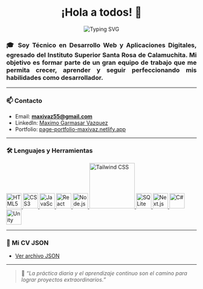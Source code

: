 <h1 align="center">¡Hola a todos! 👋</h1>

<p align="center">
  <img src="https://readme-typing-svg.herokuapp.com?font=Fira+Code&weight=500&size=24&pause=1000&color=00C2CB&center=true&vCenter=true&width=435&lines=Soy+Maximo+Garmasar+Vazquez;Frontend+Developer+%F0%9F%96%A5%EF%B8%8F;Amante+del+Aprendizaje+Continuo+%F0%9F%92%AA" alt="Typing SVG" />
</p>

<h3 align="justify">
🎓 Soy Técnico en Desarrollo Web y Aplicaciones Digitales, egresado del Instituto Superior Santa Rosa de Calamuchita. 
Mi objetivo es formar parte de un gran equipo de trabajo que me permita crecer, aprender y seguir perfeccionando mis habilidades como desarrollador.
</h3>

---

### 📫 Contacto

- Email: **maxivaz55@gmail.com**  
- LinkedIn: [Maximo Garmasar Vazquez](https://www.linkedin.com/in/maximogarmasarvazquez)
- Portfolio: [page-portfolio-maxivaz.netlify.app](https://page-portfolio-maxivaz.netlify.app/)

---

### 🛠️ Lenguajes y Herramientas

<p align="left">
  <a href="https://developer.mozilla.org/en-US/docs/Web/HTML" target="_blank" rel="noreferrer">
    <img src="https://cdn.jsdelivr.net/gh/devicons/devicon/icons/html5/html5-original.svg" width="40" height="40" alt="HTML5"/>
  </a>
  <a href="https://developer.mozilla.org/en-US/docs/Web/CSS" target="_blank" rel="noreferrer">
    <img src="https://cdn.jsdelivr.net/gh/devicons/devicon/icons/css3/css3-original.svg" width="40" height="40" alt="CSS3"/>
  </a>
  <a href="https://developer.mozilla.org/en-US/docs/Web/JavaScript" target="_blank" rel="noreferrer">
    <img src="https://cdn.jsdelivr.net/gh/devicons/devicon/icons/javascript/javascript-original.svg" width="40" height="40" alt="JavaScript"/>
  </a>
  <a href="https://reactjs.org/" target="_blank" rel="noreferrer">
    <img src="https://cdn.jsdelivr.net/gh/devicons/devicon/icons/react/react-original.svg" width="40" height="40" alt="React"/>
  </a>
  <a href="https://nodejs.org/" target="_blank" rel="noreferrer">
    <img src="https://cdn.jsdelivr.net/gh/devicons/devicon/icons/nodejs/nodejs-original.svg" width="40" height="40" alt="Node.js"/>
  </a>
<a href="https://tailwindcss.com" target="_blank" rel="noreferrer">
  <img src="https://raw.githubusercontent.com/tailwindlabs/tailwindcss/master/.github/logo-light.svg" width=120" height="120" alt="Tailwind CSS"/>
</a>
  <a href="https://www.sqlite.org/" target="_blank" rel="noreferrer">
    <img src="https://cdn.jsdelivr.net/gh/devicons/devicon/icons/sqlite/sqlite-original.svg" width="40" height="40" alt="SQLite"/>
  </a>
  <a href="https://nextjs.org/" target="_blank" rel="noreferrer">
    <img src="https://cdn.jsdelivr.net/gh/devicons/devicon/icons/nextjs/nextjs-original.svg" width="40" height="40" alt="Next.js"/>
  </a>
  <a href="https://learn.microsoft.com/en-us/dotnet/csharp/" target="_blank" rel="noreferrer">
    <img src="https://cdn.jsdelivr.net/gh/devicons/devicon/icons/csharp/csharp-original.svg" width="40" height="40" alt="C#"/>
  </a>
  <a href="https://unity.com/" target="_blank" rel="noreferrer">
    <img src="https://cdn.jsdelivr.net/gh/devicons/devicon/icons/unity/unity-original.svg" width="40" height="40" alt="Unity"/>
  </a>
</p>

---

### 📄 Mi CV JSON
- [Ver archivo JSON](https://github.com/mirandaariel/estructura-talent-pool/blob/develop/people/arg/tech/arg-tech-v9l5gw939hlx0ww4c1lqtljp8f86v6dz.json)

---

> 💬 *“La práctica diaria y el aprendizaje continuo son el camino para lograr proyectos extraordinarios.”*
